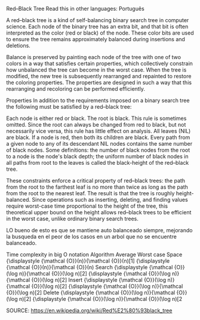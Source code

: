 Red–Black Tree
Read this in other languages: Português

A red–black tree is a kind of self-balancing binary search tree in computer science. Each node of the binary tree has an extra bit, and that bit is often interpreted as the color (red or black) of the node. These color bits are used to ensure the tree remains approximately balanced during insertions and deletions.

Balance is preserved by painting each node of the tree with one of two colors in a way that satisfies certain properties, which collectively constrain how unbalanced the tree can become in the worst case. When the tree is modified, the new tree is subsequently rearranged and repainted to restore the coloring properties. The properties are designed in such a way that this rearranging and recoloring can be performed efficiently.



Properties
In addition to the requirements imposed on a binary search tree the following must be satisfied by a red–black tree:

Each node is either red or black.
The root is black. This rule is sometimes omitted. Since the root can always be changed from red to black, but not necessarily vice versa, this rule has little effect on analysis.
All leaves (NIL) are black.
If a node is red, then both its children are black.
Every path from a given node to any of its descendant NIL nodes contains the same number of black nodes.
Some definitions: the number of black nodes from the root to a node is the node's black depth; the uniform number of black nodes in all paths from root to the leaves is called the black-height of the red–black tree.

These constraints enforce a critical property of red–black trees: the path from the root to the farthest leaf is no more than twice as long as the path from the root to the nearest leaf. The result is that the tree is roughly height-balanced. Since operations such as inserting, deleting, and finding values require worst-case time proportional to the height of the tree, this theoretical upper bound on the height allows red–black trees to be efficient in the worst case, unlike ordinary binary search trees.

LO bueno de esto es que se mantiene auto balanceado siempre, mejorando la busqueda en el peor de los casos en un arbol que no se encuentre balanceado.

Time complexity in big O notation
Algorithm		Average	Worst case
Space		{\displaystyle {\mathcal {O}}(n)}{\mathcal {O}}(n)[1]	{\displaystyle {\mathcal {O}}(n)}{\mathcal {O}}(n)
Search		{\displaystyle {\mathcal {O}}(\log n)}{\mathcal {O}}(\log n)[2]	{\displaystyle {\mathcal {O}}(\log n)}{\mathcal {O}}(\log n)[2]
Insert		{\displaystyle {\mathcal {O}}(\log n)}{\mathcal {O}}(\log n)[2]	{\displaystyle {\mathcal {O}}(\log n)}{\mathcal {O}}(\log n)[2]
Delete		{\displaystyle {\mathcal {O}}(\log n)}{\mathcal {O}}(\log n)[2]	{\displaystyle {\mathcal {O}}(\log n)}{\mathcal {O}}(\log n)[2

SOURCE: https://en.wikipedia.org/wiki/Red%E2%80%93black_tree

